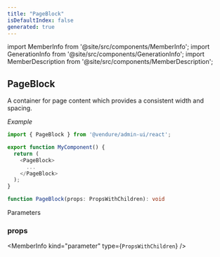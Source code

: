 ```yaml
---
title: "PageBlock"
isDefaultIndex: false
generated: true
---
```

<!-- This file was generated from the Vendure source. Do not modify. Instead, re-run the "docs:build" script -->
import MemberInfo from '@site/src/components/MemberInfo';
import GenerationInfo from '@site/src/components/GenerationInfo';
import MemberDescription from '@site/src/components/MemberDescription';


## PageBlock

<GenerationInfo sourceFile="packages/admin-ui/src/lib/react/src/react-components/PageBlock.tsx" sourceLine="22" packageName="@vendure/admin-ui" />

A container for page content which provides a consistent width and spacing.

*Example*

```ts
import { PageBlock } from '@vendure/admin-ui/react';

export function MyComponent() {
  return (
    <PageBlock>
      ...
    </PageBlock>
  );
}
```

```ts title="Signature"
function PageBlock(props: PropsWithChildren): void
```
Parameters

### props

<MemberInfo kind="parameter" type={`PropsWithChildren`} />

